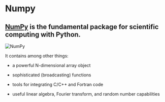 # Numpy

## [NumPy](https://numpy.org/) is the fundamental package for scientific computing with Python. 

![NumPy](https://upload.wikimedia.org/wikipedia/commons/thumb/1/1a/NumPy_logo.svg/440px-NumPy_logo.svg.png)

It contains among other things:

*  a powerful N-dimensional array object

* sophisticated (broadcasting) functions

* tools for integrating C/C++ and Fortran code

* useful linear algebra, Fourier transform, and random number capabilities
